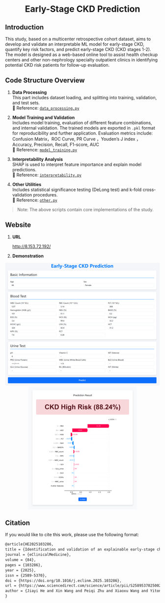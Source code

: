 <h1 align="center">Early-Stage CKD Prediction</h1>


## Introduction
This study, based on a multicenter retrospective cohort dataset, aims to develop and validate an interpretable ML model for early-stage CKD, quantify key risk factors, and predict early-stage CKD (CKD stages 1-2). The model is designed as a web-based online tool to assist health checkup centers and other non-nephrology specialty outpatient clinics in identifying potential CKD risk patients for follow-up evaluation.


## Code Structure Overview

1. **Data Processing**  
   This part includes dataset loading, and splitting into training, validation, and test sets.  
   🔧 Reference: [`data_processing.py`](./scripts/data_processing.py)

2. **Model Training and Validation**  
   Includes model training, evaluation of different feature combinations, and internal validation.
   The trained models are exported in `.pkl` format for reproducibility and further application.
   Evaluation metrics include:  Confusion Matrix，ROC Curve, PR Curve ，Youden’s J index ，Accuracy, Precision, Recall, F1-score, AUC  
   🔧 Reference: [`model_training.py`](./scripts/model_training.py)

3. **Interpretability Analysis**  
   SHAP is used to interpret feature importance and explain model predictions.  
   🔧 Reference: [`interpretability.py`](./scripts/interpretability.py)

4. **Other Utilities**  
   Includes statistical significance testing (DeLong test) and k-fold cross-validation procedures.  
   🔧 Reference: [`other.py`](./scripts/other.py)


> Note: The above scripts contain core implementations of the study.  


## Website
1. **URL**

    http://8.153.72.192/

2. **Demonstration**
<div align="center">
  <img src="./image/website.png" alt="website" height="400" style="display:inline-block; margin-right: 20px;">
  <img src="./image/result.png" alt="result" height="400" style="display:inline-block;">
</div>


## Citation
If you would like to cite this work, please use the following format:

```tex
@article{HE2025103286,
title = {Identification and validation of an explainable early-stage chronic kidney disease prediction model: a multicenter retrospective study},
journal = {eClinicalMedicine},
volume = {84},
pages = {103286},
year = {2025},
issn = {2589-5370},
doi = {https://doi.org/10.1016/j.eclinm.2025.103286},
url = {https://www.sciencedirect.com/science/article/pii/S2589537025002184},
author = {Jiayi He and Xin Wang and Peiqi Zhu and Xiaoxu Wang and Yitong Zhang and Jing Zhao and Wei Sun and Kongfa Hu and Weiming He and Jiadong Xie},
}
```
